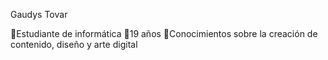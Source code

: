 Gaudys Tovar

💮Estudiante de informática 
💮19 años
💮Conocimientos sobre la creación de contenido, diseño y arte digital

